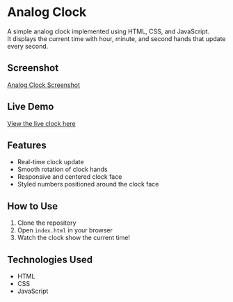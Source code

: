 # Analog Clock

A simple analog clock implemented using HTML, CSS, and JavaScript.  
It displays the current time with hour, minute, and second hands that update every second.

## Screenshot

[Analog Clock Screenshot](Analog-Clock-/Screenshot%202025-08-08%20162955.png)




## Live Demo

[View the live clock here]( https://alpha1207vj.github.io/Analog-Clock-/)

## Features

- Real-time clock update  
- Smooth rotation of clock hands  
- Responsive and centered clock face  
- Styled numbers positioned around the clock face

## How to Use

1. Clone the repository  
2. Open `index.html` in your browser  
3. Watch the clock show the current time!

## Technologies Used

- HTML  
- CSS  
- JavaScript

